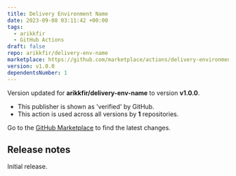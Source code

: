 ```yaml
---
title: Delivery Environment Name
date: 2023-09-08 03:11:42 +00:00
tags:
  - arikkfir
  - GitHub Actions
draft: false
repo: arikkfir/delivery-env-name
marketplace: https://github.com/marketplace/actions/delivery-environment-name
version: v1.0.0
dependentsNumber: 1
---
```



Version updated for **arikkfir/delivery-env-name** to version **v1.0.0**.
- This publisher is shown as 'verified' by GitHub.
- This action is used across all versions by **1** repositories.

Go to the [GitHub Marketplace](https://github.com/marketplace/actions/delivery-environment-name) to find the latest changes.

## Release notes

Initial release.
